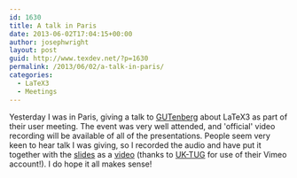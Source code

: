 ```yaml
---
id: 1630
title: A talk in Paris
date: 2013-06-02T17:04:15+00:00
author: josephwright
layout: post
guid: http://www.texdev.net/?p=1630
permalink: /2013/06/02/a-talk-in-paris/
categories:
  - LaTeX3
  - Meetings
---
```

Yesterday I was in Paris, giving a talk to <a href="http://gutenberg.eu.org/">GUTenberg</a> about LaTeX3 as part of their user meeting. The event was very well attended, and 'official' video recording will be available of all of the presentations. People seem very keen to hear talk I was giving, so I recorded the audio and have put it together with the <a href="http://www.texdev.net/wp-content/uploads/2013/06/2013-06-01-LaTeX3.pdf">slides</a> as a <a href="https://vimeo.com/67504395">video</a> (thanks to <a href="http://uk.tug.org">UK-TUG</a> for use of their Vimeo account!). I do hope it all makes sense!